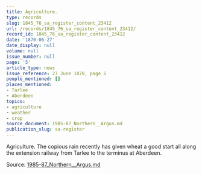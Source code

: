 ```yaml
---
title: Agriculture.
type: records
slug: 1845_76_sa_register_content_23412
url: /records/1845_76_sa_register_content_23412/
record_id: 1845_76_sa_register_content_23412
date: '1870-06-27'
date_display: null
volume: null
issue_number: null
page: '5'
article_type: news
issue_reference: 27 June 1870, page 5
people_mentioned: []
places_mentioned:
- Tarlee
- Aberdeen
topics:
- agriculture
- weather
- crop
source_document: 1985-87_Northern__Argus.md
publication_slug: sa-register
---
```


Agriculture.  The copious rain recently has given wheat a good start all along the extension railway from Tarlee to the terminus at Aberdeen.

Source: [1985-87_Northern__Argus.md](/downloads/markdown/1985-87_Northern__Argus.md)
